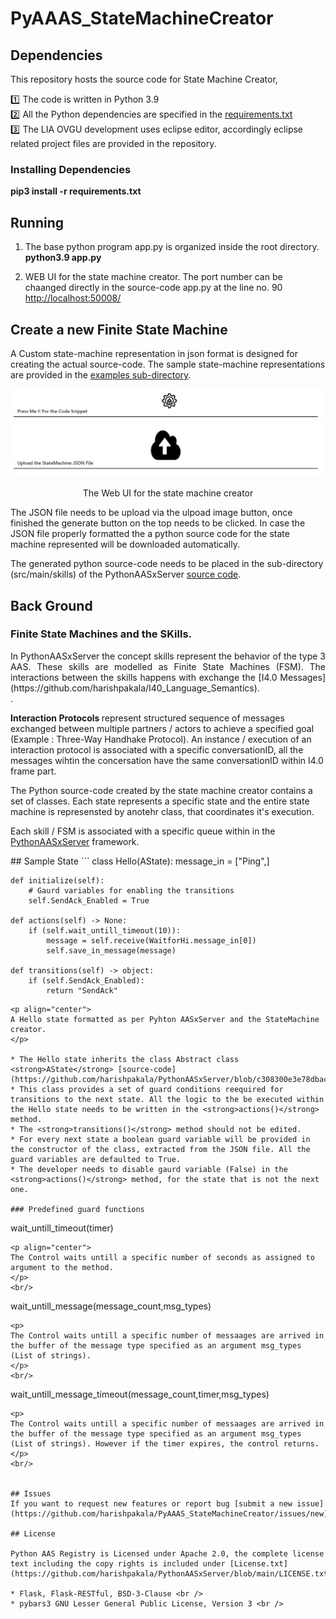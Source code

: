 # PyAAAS_StateMachineCreator
## Dependencies

This repository hosts the source code for State Machine Creator, 

:one: The  code is written in Python 3.9 <br />
:two: All the Python dependencies are specified in the [requirements.txt](https://github.com/harishpakala/PythonAASxServer/blob/master/requirements.txt) <br />
:three: The LIA OVGU development uses eclipse editor, accordingly eclipse related project files are provided in the repository.

### Installing Dependencies
<strong>pip3 install -r requirements.txt</strong> <br/>

## Running 
1) The base python program app.py is organized inside the root directory.  <br/>
<strong>python3.9 app.py</strong> <br/>

2) WEB UI for the state machine creator. The port number can be chaanged directly in the source-code app.py at the line no. 90
   <http://localhost:50008/>

## Create a new Finite State Machine
A Custom state-machine representation in json format is designed for creating the actual source-code. The sample state-machine representations are provided in the [examples sub-directory](https://github.com/harishpakala/PyAAAS_StateMachineCreator/tree/main/examples). 

![plot](./static/images/statemachinecreator_webui.png)
<p align="center">
The Web UI for the state machine creator
</p>

The JSON file needs to be upload via the ulpoad image button, once finished the generate button on the top needs to be clicked. In case the JSON file properly formatted the a python source code for the state machine represented will be downloaded automatically.

The generated python source-code needs to be placed in the sub-directory (src/main/skills) of the PythonAASxServer [source code](https://github.com/harishpakala/PythonAASxServer).

## Back Ground 
### Finite State Machines and the SKills.
<p align="justify">
In PythonAASxServer the concept skills represent the behavior of the type 3 AAS. These skills are modelled as Finite State Machines (FSM). The interactions between the skills happens with exchange the [I4.0 Messages](https://github.com/harishpakala/I40_Language_Semantics). <br/>.

<strong>Interaction Protocols </strong> represent structured sequence of messages exchanged between multiple partners / actors to achieve a specified goal (Example : Three-Way Handhake Protocol). An instance / execution of an interaction protocol is associated with a specific conversationID, all the messages wihtin the concersation have the same conversationID within I4.0 frame part. <br/>

The Python source-code created by the state machine creator contains a set of classes. Each state represents a specific state and the entire state machine is represensted by anotehr class, that coordinates it's execution. <br/>

Each skill / FSM is associated with a specific queue within in the [PythonAASxServer](https://github.com/harishpakala/PythonAASxServer) framework.
</p>
## Sample State
```
class Hello(AState):
    message_in =  ["Ping",]       
    
    def initialize(self):
        # Gaurd variables for enabling the transitions
        self.SendAck_Enabled = True 
            
    def actions(self) -> None:
        if (self.wait_untill_timeout(10)):
            message = self.receive(WaitforHi.message_in[0])
            self.save_in_message(message)
        
    def transitions(self) -> object:
        if (self.SendAck_Enabled):
            return "SendAck"
```
<p align="center">
A Hello state formatted as per Pyhton AASxServer and the StateMachine creator.
</p>

* The Hello state inherits the class Abstract class <strong>AState</strong> [source-code](https://github.com/harishpakala/PythonAASxServer/blob/c308300e3e78dbac5cacbbf6c09fc526a4d52eff/src/main/utils/sip.py#L43). 
* This class provides a set of guard conditions reequired for transitions to the next state. All the logic to the be executed within the Hello state needs to be written in the <strong>actions()</strong> method.
* The <strong>transitions()</strong> method should not be edited.
* For every next state a boolean guard variable will be provided in the constructor of the class, extracted from the JSON file. All the guard variables are defaulted to True.
* The developer needs to disable gaurd variable (False) in the <strong>actions()</strong> method, for the state that is not the next one.

### Predefined guard functions

```
wait_untill_timeout(timer)
```
<p align="center">
The Control waits untill a specific number of seconds as assigned to argument to the method.
</p>
<br/>

```
wait_untill_message(message_count,msg_types)
```
<p>
The Control waits untill a specific number of messaages are arrived in the buffer of the message type specified as an argument msg_types (List of strings).
</p>
<br/>

```
wait_untill_message_timeout(message_count,timer,msg_types)
```
<p>
The Control waits untill a specific number of messaages are arrived in the buffer of the message type specified as an argument msg_types (List of strings). However if the timer expires, the control returns.
</p>
<br/>


## Issues
If you want to request new features or report bug [submit a new issue](https://github.com/harishpakala/PyAAAS_StateMachineCreator/issues/new)

## License

Python AAS Registry is Licensed under Apache 2.0, the complete license text including the copy rights is included under [License.txt](https://github.com/harishpakala/PythonAASxServer/blob/main/LICENSE.txt)

* Flask, Flask-RESTful, BSD-3-Clause <br />
* pybars3 GNU Lesser General Public License, Version 3 <br />
